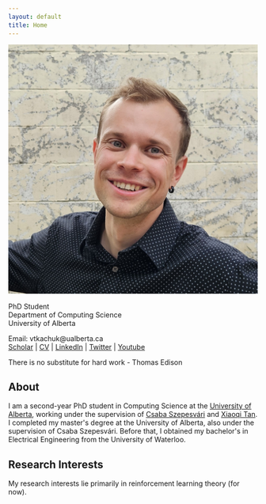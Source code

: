 ```yaml
---
layout: default
title: Home
---
```

<link rel="stylesheet" href="{{ '/assets/css/index-styles.css' | relative_url }}">


<div class="profile-container">
  <img src="/assets/images/headshot.jpg" alt="Vlad Tkachuk" class="profile-image">
  <div class="info-quote-container">
    <div class="contact-info-wrapper">
      <div class="contact-info">
        <p>PhD Student<br>
          Department of Computing Science <br>
          University of Alberta</p>
        <p>Email: vtkachuk@ualberta.ca<br>
          <a href="https://scholar.google.com/citations?user=9sSwAAsAAAAJ&hl=en">Scholar</a> |
          <a href="/assets/files/cv_volodymyr_tkachuk.pdf">CV</a> |
          <a href="https://www.linkedin.com/in/vtkachuk4/">LinkedIn</a> |
          <a href="https://x.com/VladTkachuk5">Twitter</a> |
          <a href="https://www.youtube.com/@VladTkachukAcademic">Youtube</a>
        </p>
      </div>
    </div>
    <div class="quote-container">
      <span class="quote-text">There is no substitute for hard work</span>
      <span class="quote-author">- Thomas Edison</span>
    </div>
  </div>
</div>
<h2>About</h2>
<p>I am a second-year PhD student in Computing Science at the <a href="https://www.ualberta.ca/">University of Alberta</a>, working under the supervision of <a href="https://sites.ualberta.ca/~szepesva/">Csaba Szepesvári</a> and <a href="https://xiaoqitan.org/">Xiaoqi Tan</a>. I completed my master's degree at the University of Alberta, also under the supervision of Csaba Szepesvári. Before that, I obtained my bachelor's in Electrical Engineering from the University of Waterloo.</p> 
<h2>Research Interests</h2>
<p>My research interests lie primarily in reinforcement learning theory (for now).</p>